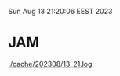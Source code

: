Sun Aug 13 21:20:06 EEST 2023
# JAM
<a href='./cache/202308/13_21.log'>./cache/202308/13_21.log</a>
